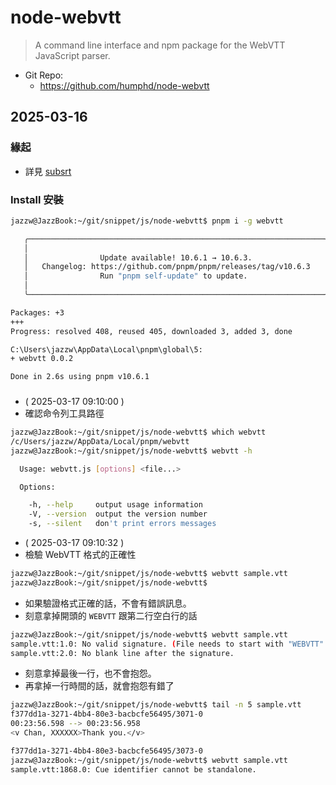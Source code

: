 # node-webvtt

> A command line interface and npm package for the WebVTT JavaScript parser.

- Git Repo:
  - https://github.com/humphd/node-webvtt

## 2025-03-16

### 緣起

- 詳見 [subsrt](../subsrt/subsrt.md)

### Install 安裝

```bash
jazzw@JazzBook:~/git/snippet/js/node-webvtt$ pnpm i -g webvtt

   ╭──────────────────────────────────────────────────────────────────╮
   │                                                                  │
   │                Update available! 10.6.1 → 10.6.3.                │
   │   Changelog: https://github.com/pnpm/pnpm/releases/tag/v10.6.3   │
   │                Run "pnpm self-update" to update.                 │
   │                                                                  │
   ╰──────────────────────────────────────────────────────────────────╯

Packages: +3
+++
Progress: resolved 408, reused 405, downloaded 3, added 3, done

C:\Users\jazzw\AppData\Local\pnpm\global\5:
+ webvtt 0.0.2

Done in 2.6s using pnpm v10.6.1
```

### 

- ( 2025-03-17 09:10:00 )
- 確認命令列工具路徑
```bash
jazzw@JazzBook:~/git/snippet/js/node-webvtt$ which webvtt
/c/Users/jazzw/AppData/Local/pnpm/webvtt
jazzw@JazzBook:~/git/snippet/js/node-webvtt$ webvtt -h

  Usage: webvtt.js [options] <file...>

  Options:

    -h, --help     output usage information
    -V, --version  output the version number
    -s, --silent   don't print errors messages
```
- ( 2025-03-17 09:10:32 )
- 檢驗 WebVTT 格式的正確性
```bash
jazzw@JazzBook:~/git/snippet/js/node-webvtt$ webvtt sample.vtt
jazzw@JazzBook:~/git/snippet/js/node-webvtt$
```
- 如果驗證格式正確的話，不會有錯誤訊息。
- 刻意拿掉開頭的 `WEBVTT` 跟第二行空白行的話
```bash
jazzw@JazzBook:~/git/snippet/js/node-webvtt$ webvtt sample.vtt
sample.vtt:1.0: No valid signature. (File needs to start with "WEBVTT".)
sample.vtt:2.0: No blank line after the signature.
```
- 刻意拿掉最後一行，也不會抱怨。
- 再拿掉一行時間的話，就會抱怨有錯了
```bash
jazzw@JazzBook:~/git/snippet/js/node-webvtt$ tail -n 5 sample.vtt
f377dd1a-3271-4bb4-80e3-bacbcfe56495/3071-0
00:23:56.598 --> 00:23:56.958
<v Chan, XXXXXX>Thank you.</v>

f377dd1a-3271-4bb4-80e3-bacbcfe56495/3073-0
jazzw@JazzBook:~/git/snippet/js/node-webvtt$ webvtt sample.vtt
sample.vtt:1868.0: Cue identifier cannot be standalone.
```